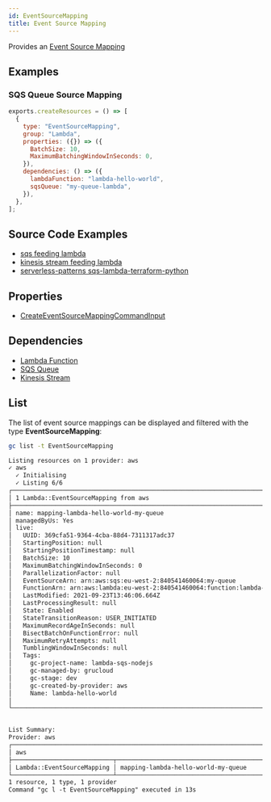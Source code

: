 ```yaml
---
id: EventSourceMapping
title: Event Source Mapping
---
```


Provides an [Event Source Mapping](https://console.aws.amazon.com/lambda/home)

## Examples

### SQS Queue Source Mapping

```js
exports.createResources = () => [
  {
    type: "EventSourceMapping",
    group: "Lambda",
    properties: ({}) => ({
      BatchSize: 10,
      MaximumBatchingWindowInSeconds: 0,
    }),
    dependencies: () => ({
      lambdaFunction: "lambda-hello-world",
      sqsQueue: "my-queue-lambda",
    }),
  },
];
```

## Source Code Examples

- [sqs feeding lambda](https://github.com/grucloud/grucloud/blob/main/examples/aws/Lambda/nodejs/sqs-lambda/)
- [kinesis stream feeding lambda](https://github.com/grucloud/grucloud/blob/main/examples/aws/Kinesis/kinesis-stream)
- [serverless-patterns sqs-lambda-terraform-python](https://github.com/grucloud/grucloud/blob/main/examples/aws/serverless-patterns/sqs-lambda-terraform-python)

## Properties

- [CreateEventSourceMappingCommandInput](https://docs.aws.amazon.com/AWSJavaScriptSDK/v3/latest/clients/client-lambda/interfaces/createeventsourcemappingcommandinput.html)

## Dependencies

- [Lambda Function](./Function.md)
- [SQS Queue](../SQS/Queue.md)
- [Kinesis Stream](../Kinesis/Stream.md)

## List

The list of event source mappings can be displayed and filtered with the type **EventSourceMapping**:

```sh
gc list -t EventSourceMapping
```

```txt
Listing resources on 1 provider: aws
✓ aws
  ✓ Initialising
  ✓ Listing 6/6
┌──────────────────────────────────────────────────────────────────────────────┐
│ 1 Lambda::EventSourceMapping from aws                                        │
├──────────────────────────────────────────────────────────────────────────────┤
│ name: mapping-lambda-hello-world-my-queue                                    │
│ managedByUs: Yes                                                             │
│ live:                                                                        │
│   UUID: 369cfa51-9364-4cba-88d4-7311317adc37                                 │
│   StartingPosition: null                                                     │
│   StartingPositionTimestamp: null                                            │
│   BatchSize: 10                                                              │
│   MaximumBatchingWindowInSeconds: 0                                          │
│   ParallelizationFactor: null                                                │
│   EventSourceArn: arn:aws:sqs:eu-west-2:840541460064:my-queue                │
│   FunctionArn: arn:aws:lambda:eu-west-2:840541460064:function:lambda-hello-… │
│   LastModified: 2021-09-23T13:46:06.664Z                                     │
│   LastProcessingResult: null                                                 │
│   State: Enabled                                                             │
│   StateTransitionReason: USER_INITIATED                                      │
│   MaximumRecordAgeInSeconds: null                                            │
│   BisectBatchOnFunctionError: null                                           │
│   MaximumRetryAttempts: null                                                 │
│   TumblingWindowInSeconds: null                                              │
│   Tags:                                                                      │
│     gc-project-name: lambda-sqs-nodejs                                       │
│     gc-managed-by: grucloud                                                  │
│     gc-stage: dev                                                            │
│     gc-created-by-provider: aws                                              │
│     Name: lambda-hello-world                                                 │
│                                                                              │
└──────────────────────────────────────────────────────────────────────────────┘


List Summary:
Provider: aws
┌─────────────────────────────────────────────────────────────────────────────┐
│ aws                                                                         │
├────────────────────────────┬────────────────────────────────────────────────┤
│ Lambda::EventSourceMapping │ mapping-lambda-hello-world-my-queue            │
└────────────────────────────┴────────────────────────────────────────────────┘
1 resource, 1 type, 1 provider
Command "gc l -t EventSourceMapping" executed in 13s
```
